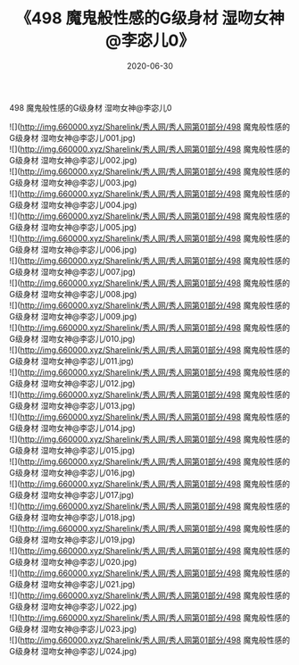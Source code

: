 ﻿---
layout: post
title:  《498 魔鬼般性感的G级身材 湿吻女神@李宓儿0》
date:   2020-06-30
img: http://img.660000.xyz/Sharelink/秀人网/秀人网第01部分/498 魔鬼般性感的G级身材 湿吻女神@李宓儿0/000.jpg
categories: [美女, 清纯, 唯美]
---

498 魔鬼般性感的G级身材 湿吻女神@李宓儿0

  ![](http://img.660000.xyz/Sharelink/秀人网/秀人网第01部分/498 魔鬼般性感的G级身材 湿吻女神@李宓儿/001.jpg) <br> ![](http://img.660000.xyz/Sharelink/秀人网/秀人网第01部分/498 魔鬼般性感的G级身材 湿吻女神@李宓儿/002.jpg) <br> ![](http://img.660000.xyz/Sharelink/秀人网/秀人网第01部分/498 魔鬼般性感的G级身材 湿吻女神@李宓儿/003.jpg) <br> ![](http://img.660000.xyz/Sharelink/秀人网/秀人网第01部分/498 魔鬼般性感的G级身材 湿吻女神@李宓儿/004.jpg) <br> ![](http://img.660000.xyz/Sharelink/秀人网/秀人网第01部分/498 魔鬼般性感的G级身材 湿吻女神@李宓儿/005.jpg) <br> ![](http://img.660000.xyz/Sharelink/秀人网/秀人网第01部分/498 魔鬼般性感的G级身材 湿吻女神@李宓儿/006.jpg) <br> ![](http://img.660000.xyz/Sharelink/秀人网/秀人网第01部分/498 魔鬼般性感的G级身材 湿吻女神@李宓儿/007.jpg) <br> ![](http://img.660000.xyz/Sharelink/秀人网/秀人网第01部分/498 魔鬼般性感的G级身材 湿吻女神@李宓儿/008.jpg) <br> ![](http://img.660000.xyz/Sharelink/秀人网/秀人网第01部分/498 魔鬼般性感的G级身材 湿吻女神@李宓儿/009.jpg) <br> ![](http://img.660000.xyz/Sharelink/秀人网/秀人网第01部分/498 魔鬼般性感的G级身材 湿吻女神@李宓儿/010.jpg) <br> ![](http://img.660000.xyz/Sharelink/秀人网/秀人网第01部分/498 魔鬼般性感的G级身材 湿吻女神@李宓儿/011.jpg) <br> ![](http://img.660000.xyz/Sharelink/秀人网/秀人网第01部分/498 魔鬼般性感的G级身材 湿吻女神@李宓儿/012.jpg) <br> ![](http://img.660000.xyz/Sharelink/秀人网/秀人网第01部分/498 魔鬼般性感的G级身材 湿吻女神@李宓儿/013.jpg) <br> ![](http://img.660000.xyz/Sharelink/秀人网/秀人网第01部分/498 魔鬼般性感的G级身材 湿吻女神@李宓儿/014.jpg) <br> ![](http://img.660000.xyz/Sharelink/秀人网/秀人网第01部分/498 魔鬼般性感的G级身材 湿吻女神@李宓儿/015.jpg) <br> ![](http://img.660000.xyz/Sharelink/秀人网/秀人网第01部分/498 魔鬼般性感的G级身材 湿吻女神@李宓儿/016.jpg) <br> ![](http://img.660000.xyz/Sharelink/秀人网/秀人网第01部分/498 魔鬼般性感的G级身材 湿吻女神@李宓儿/017.jpg) <br> ![](http://img.660000.xyz/Sharelink/秀人网/秀人网第01部分/498 魔鬼般性感的G级身材 湿吻女神@李宓儿/018.jpg) <br> ![](http://img.660000.xyz/Sharelink/秀人网/秀人网第01部分/498 魔鬼般性感的G级身材 湿吻女神@李宓儿/019.jpg) <br> ![](http://img.660000.xyz/Sharelink/秀人网/秀人网第01部分/498 魔鬼般性感的G级身材 湿吻女神@李宓儿/020.jpg) <br> ![](http://img.660000.xyz/Sharelink/秀人网/秀人网第01部分/498 魔鬼般性感的G级身材 湿吻女神@李宓儿/021.jpg) <br> ![](http://img.660000.xyz/Sharelink/秀人网/秀人网第01部分/498 魔鬼般性感的G级身材 湿吻女神@李宓儿/022.jpg) <br> ![](http://img.660000.xyz/Sharelink/秀人网/秀人网第01部分/498 魔鬼般性感的G级身材 湿吻女神@李宓儿/023.jpg) <br> ![](http://img.660000.xyz/Sharelink/秀人网/秀人网第01部分/498 魔鬼般性感的G级身材 湿吻女神@李宓儿/024.jpg) <br>